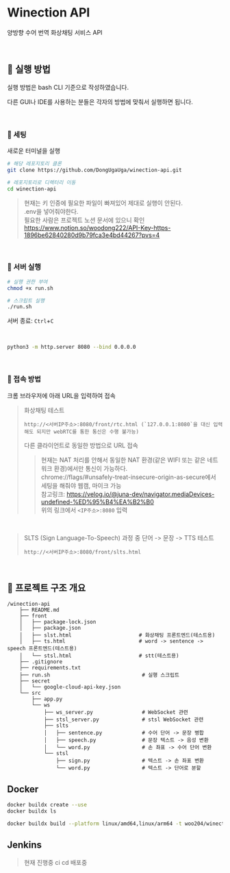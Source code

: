 # Winection API
양방향 수어 번역 화상채팅 서비스 API

<br>

## 📖 실행 방법
실행 방법은 bash CLI 기준으로 작성하였습니다.

다른 GUI나 IDE를 사용하는 분들은 각자의 방법에 맞춰서 실행하면 됩니다.

<br>

### 🔖 세팅
새로운 터미널을 실행
```bash
# 해당 레포지토리 클론
git clone https://github.com/DongUgaUga/winection-api.git

# 레포지토리로 디렉터리 이동
cd winection-api
````

> 현재는 키 인증에 필요한 파일이 빠져있어 제대로 실행이 안된다.  
> .env을 넣어줘야한다.  
> 필요한 사람은 프로젝트 노션 문서에 있으니 확인  
> https://www.notion.so/woodong222/API-Key-https-1896be62840280d9b79fca3e4bd44267?pvs=4

<br>

### 🔖 서버 실행

```bash
# 실행 권한 부여
chmod +x run.sh  

# 스크립트 실행
./run.sh  
```

서버 종료: `Ctrl`+`C`

<br>

```bash
python3 -m http.server 8080 --bind 0.0.0.0
```
<br>

### 🔖 접속 방법 
크롬 브라우저에 아래 URL을 입력하여 접속

> 화상채팅 테스트
> ```
> http://<서버IP주소>:8080/front/rtc.html (`127.0.0.1:8080`을 대신 입력해도 되지만 webRTC를 통한 통신은 수행 불가능)
> ```
> 다른 클라이언트로 동일한 방법으로 URL 접속
>>  현재는 NAT 처리를 안해서 동일한 NAT 환경(같은 WIFI 또는 같은 네트워크 환경)에서만 통신이 가능하다.  
>> chrome://flags/#unsafely-treat-insecure-origin-as-secure에서 세팅을 해줘야 웹캠, 마이크 가능  
>> 참고링크: https://velog.io/@juna-dev/navigator.mediaDevices-undefined-%ED%95%B4%EA%B2%B0  
>> 위의 링크에서 `<IP주소>:8080` 입력

<br>

> SLTS (Sign Language-To-Speech) 과정 중 단어 -> 문장 -> TTS 테스트
> ```
> http://<서버IP주소>:8080/front/slts.html
> ```


<br>


## 📖 프로젝트 구조 개요
```
/winection-api                   
    ├── README.md   
    ├── front                  
    │   ├── package-lock.json               
    │   ├── package.json                
    │   ├── slst.html                      # 화상채팅 프론트엔드(테스트용)
    │   ├── ts.html                        # word -> sentence -> speech 프론트엔드(테스트용)  
    │   └── stsl.html                      # stt(테스트용)  
    ├── .gitignore   
    ├── requirements.txt  
    ├── run.sh                              # 실행 스크립트 
    ├── secret
    │   └── google-cloud-api-key.json       
    └── src                                  
        ├── app.py                              
        └── ws  
            ├── ws_server.py                # WebSocket 관련  
            ├── stsl_server.py              # stsl WebSocket 관련    
            ├── slts                             
            │   ├── sentence.py             # 수어 단어 -> 문장 병합
            │   ├── speech.py               # 문장 텍스트 -> 음성 변환
            │   └── word.py                 # 손 좌표 -> 수어 단어 변환
            └── stsl
                ├── sign.py                 # 텍스트 -> 손 좌표 변환
                └── word.py                 # 텍스트 -> 단어로 분할
```

## Docker
```bash
docker buildx create --use
docker buildx ls

docker buildx build --platform linux/amd64,linux/arm64 -t woo204/winection-api:0.0.1 --push .
```

## Jenkins
> 현재 진행중
> ci cd 배포중